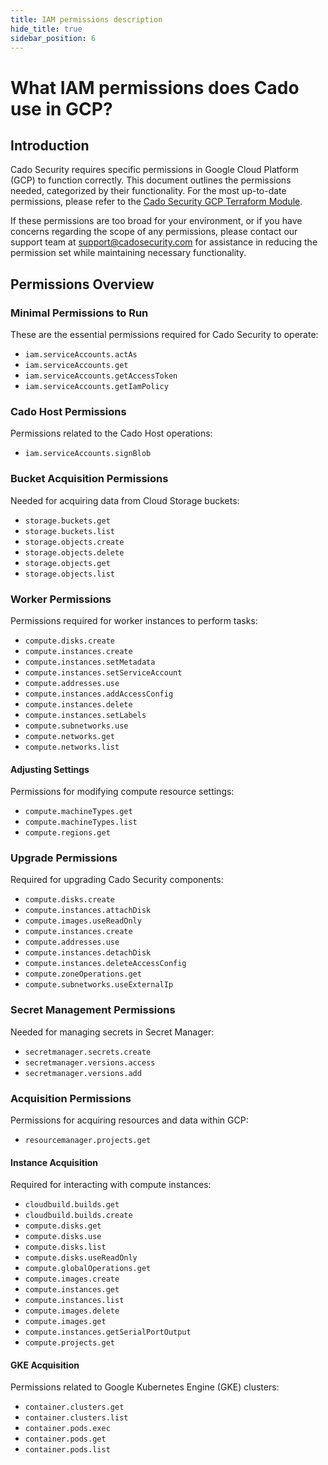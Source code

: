 ```yaml
---
title: IAM permissions description
hide_title: true
sidebar_position: 6
---
```


# What IAM permissions does Cado use in GCP?

## Introduction

Cado Security requires specific permissions in Google Cloud Platform (GCP) to function correctly. This document outlines the permissions needed, categorized by their functionality. For the most up-to-date permissions, please refer to the [Cado Security GCP Terraform Module](https://github.com/cado-security/Deployment-Templates/blob/main/gcp/modules/iam/main.tf).

If these permissions are too broad for your environment, or if you have concerns regarding the scope of any permissions, please contact our support team at [support@cadosecurity.com](mailto:support@cadosecurity.com) for assistance in reducing the permission set while maintaining necessary functionality.

## Permissions Overview

### Minimal Permissions to Run

These are the essential permissions required for Cado Security to operate:

- `iam.serviceAccounts.actAs`
- `iam.serviceAccounts.get`
- `iam.serviceAccounts.getAccessToken`
- `iam.serviceAccounts.getIamPolicy`

### Cado Host Permissions

Permissions related to the Cado Host operations:

- `iam.serviceAccounts.signBlob`

### Bucket Acquisition Permissions

Needed for acquiring data from Cloud Storage buckets:

- `storage.buckets.get`
- `storage.buckets.list`
- `storage.objects.create`
- `storage.objects.delete`
- `storage.objects.get`
- `storage.objects.list`

### Worker Permissions

Permissions required for worker instances to perform tasks:

- `compute.disks.create`
- `compute.instances.create`
- `compute.instances.setMetadata`
- `compute.instances.setServiceAccount`
- `compute.addresses.use`
- `compute.instances.addAccessConfig`
- `compute.instances.delete`
- `compute.instances.setLabels`
- `compute.subnetworks.use`
- `compute.networks.get`
- `compute.networks.list`

#### Adjusting Settings

Permissions for modifying compute resource settings:

- `compute.machineTypes.get`
- `compute.machineTypes.list`
- `compute.regions.get`

### Upgrade Permissions

Required for upgrading Cado Security components:

- `compute.disks.create`
- `compute.instances.attachDisk`
- `compute.images.useReadOnly`
- `compute.instances.create`
- `compute.addresses.use`
- `compute.instances.detachDisk`
- `compute.instances.deleteAccessConfig`
- `compute.zoneOperations.get`
- `compute.subnetworks.useExternalIp`

### Secret Management Permissions

Needed for managing secrets in Secret Manager:

- `secretmanager.secrets.create`
- `secretmanager.versions.access`
- `secretmanager.versions.add`

### Acquisition Permissions

Permissions for acquiring resources and data within GCP:

- `resourcemanager.projects.get`

#### Instance Acquisition

Required for interacting with compute instances:

- `cloudbuild.builds.get`
- `cloudbuild.builds.create`
- `compute.disks.get`
- `compute.disks.use`
- `compute.disks.list`
- `compute.disks.useReadOnly`
- `compute.globalOperations.get`
- `compute.images.create`
- `compute.instances.get`
- `compute.instances.list`
- `compute.images.delete`
- `compute.images.get`
- `compute.instances.getSerialPortOutput`
- `compute.projects.get`

#### GKE Acquisition

Permissions related to Google Kubernetes Engine (GKE) clusters:

- `container.clusters.get`
- `container.clusters.list`
- `container.pods.exec`
- `container.pods.get`
- `container.pods.list`
